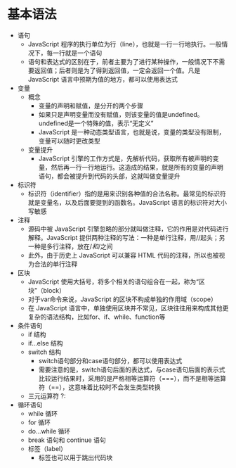 # 基本语法

+ 语句
  + JavaScript 程序的执行单位为行（line），也就是一行一行地执行。一般情况下，每一行就是一个语句
  + 语句和表达式的区别在于，前者主要为了进行某种操作，一般情况下不需要返回值；后者则是为了得到返回值，一定会返回一个值。凡是 JavaScript 语言中预期为值的地方，都可以使用表达式
+ 变量
  + 概念
    + 变量的声明和赋值，是分开的两个步骤
    + 如果只是声明变量而没有赋值，则该变量的值是undefined。undefined是一个特殊的值，表示“无定义”
    + JavaScript 是一种动态类型语言，也就是说，变量的类型没有限制，变量可以随时更改类型
  + 变量提升
    + JavaScript 引擎的工作方式是，先解析代码，获取所有被声明的变量，然后再一行一行地运行。这造成的结果，就是所有的变量的声明语句，都会被提升到代码的头部，这就叫做变量提升
+ 标识符
  + 标识符（identifier）指的是用来识别各种值的合法名称。最常见的标识符就是变量名，以及后面要提到的函数名。JavaScript 语言的标识符对大小写敏感
+ 注释
  + 源码中被 JavaScript 引擎忽略的部分就叫做注释，它的作用是对代码进行解释。JavaScript 提供两种注释的写法：一种是单行注释，用//起头；另一种是多行注释，放在/*和*/之间
  + 此外，由于历史上 JavaScript 可以兼容 HTML 代码的注释，所以<!--和-->也被视为合法的单行注释
+ 区块
  + JavaScript 使用大括号，将多个相关的语句组合在一起，称为“区块”（block）
  + 对于var命令来说，JavaScript 的区块不构成单独的作用域（scope）
  + 在 JavaScript 语言中，单独使用区块并不常见，区块往往用来构成其他更复杂的语法结构，比如for、if、while、function等
+ 条件语句
  + if 结构
  + if...else 结构
  + switch 结构
    + switch语句部分和case语句部分，都可以使用表达式
    + 需要注意的是，switch语句后面的表达式，与case语句后面的表示式比较运行结果时，采用的是严格相等运算符（===），而不是相等运算符（==），这意味着比较时不会发生类型转换
  + 三元运算符 ?:
+ 循环语句
  + while 循环
  + for 循环
  + do...while 循环
  + break 语句和 continue 语句
  + 标签（label）
    + 标签也可以用于跳出代码块
